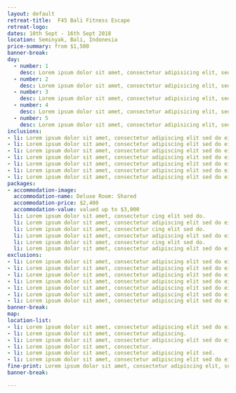 ```yaml
---
layout: default
retreat-title:  F45 Bali Fitness Escape
retreat-logo:
dates: 10th Sept - 16th Sept 2018
location: Seminyak, Bali, Indonesia
price-summary: from $1,500
banner-break:
day:
  - number: 1
    desc: Lorem ipsum dolor sit amet, consectetur adipisicing elit, sed do eiusmod tempor incididunt ut labore et dolore magna aliqua.
  - number: 2
    desc: Lorem ipsum dolor sit amet, consectetur adipisicing elit, sed do eiusmod tempor incididunt ut labore et dolore magna aliqua.
  - number: 3
    desc: Lorem ipsum dolor sit amet, consectetur adipisicing elit, sed do eiusmod tempor incididunt ut labore et dolore magna aliqua.
  - number: 4
    desc: Lorem ipsum dolor sit amet, consectetur adipisicing elit, sed do eiusmod tempor incididunt ut labore et dolore magna aliqua.
  - number: 5
    desc: Lorem ipsum dolor sit amet, consectetur adipisicing elit, sed do eiusmod tempor incididunt ut labore et dolore magna aliqua.
inclusions:
- li: Lorem ipsum dolor sit amet, consectetur adipiscing elit sed do eiusmod tempor incididunt ut labore et.
- li: Lorem ipsum dolor sit amet, consectetur adipiscing elit sed do eiusmod tempor incididunt ut labore et.
- li: Lorem ipsum dolor sit amet, consectetur adipiscing elit sed do eiusmod tempor incididunt ut labore et.
- li: Lorem ipsum dolor sit amet, consectetur adipiscing elit sed do eiusmod tempor incididunt ut labore et.
- li: Lorem ipsum dolor sit amet, consectetur adipiscing elit sed do eiusmod tempor incididunt ut labore et.
- li: Lorem ipsum dolor sit amet, consectetur adipiscing elit sed do eiusmod tempor incididunt ut labore et.
- li: Lorem ipsum dolor sit amet, consectetur adipiscing elit sed do eiusmod tempor incididunt ut labore et.
packages:
- accommodation-image:
  accommodation-name: Deluxe Room: Shared
  accommodation-price: $2,400
  accommodation-value: valued up to $3,000
  li: Lorem ipsum dolor sit amet, consectetur cing elit sed do.
  li: Lorem ipsum dolor sit amet, consectetur adipiscing elit sed do eiusmod tempor incididunt ut labore et.
  li: Lorem ipsum dolor sit amet, consectetur cing elit sed do.
  li: Lorem ipsum dolor sit amet, consectetur adipiscing elit sed do eiusmod tempor incididunt ut labore et.
  li: Lorem ipsum dolor sit amet, consectetur cing elit sed do.
  li: Lorem ipsum dolor sit amet, consectetur adipiscing elit sed do eiusmod tempor incididunt ut labore et.
exclusions:
- li: Lorem ipsum dolor sit amet, consectetur adipiscing elit sed do eiusmod tempor incididunt ut labore et.
- li: Lorem ipsum dolor sit amet, consectetur adipiscing elit sed do eiusmod tempor incididunt ut labore et.
- li: Lorem ipsum dolor sit amet, consectetur adipiscing elit sed do eiusmod tempor incididunt ut labore et.
- li: Lorem ipsum dolor sit amet, consectetur adipiscing elit sed do eiusmod tempor incididunt ut labore et.
- li: Lorem ipsum dolor sit amet, consectetur adipiscing elit sed do eiusmod tempor incididunt ut labore et.
- li: Lorem ipsum dolor sit amet, consectetur adipiscing elit sed do eiusmod tempor incididunt ut labore et.
- li: Lorem ipsum dolor sit amet, consectetur adipiscing elit sed do eiusmod tempor incididunt ut labore et.
banner-break:
map:
location-list:
- li: Lorem ipsum dolor sit amet, consectetur adipiscing elit sed do eiusmod tempor incididunt ut labore.
- li: Lorem ipsum dolor sit amet, consectetur adipiscing.
- li: Lorem ipsum dolor sit amet, consectetur adipiscing elit sed do eiusmod tempor incididunt ut labore.
- li: Lorem ipsum dolor sit amet, consectetur.
- li: Lorem ipsum dolor sit amet, consectetur adipiscing elit sed.
- li: Lorem ipsum dolor sit amet, consectetur adipiscing elit sed do eiusmod tempor.
fine-print: Lorem ipsum dolor sit amet, consectetur adipiscing elit, sed do eiusmod tempor incididunt ut labore et dolore magna aliqua. Ut enim ad minim veniam, quis nostrud exercitation ullamco laboris nisi ut aliquip ex ea commodo consequat. Duis aute irure dolor in reprehenderit in voluptate velit esse cillum dolore eu fugiat nulla pariatur. Excepteur sint occaecat cupidatat non proident, sunt in culpa qui officia deserunt mollit anim id est laborum. Lorem ipsum dolor sit amet, consectetur adipiscing elit, sed do eiusmod tempor incididunt ut labore et dolore magna aliqua. Ut enim ad minim veniam, quis nostrud exercitation ullamco laboris nisi ut aliquip ex ea commodo consequat. Duis aute irure dolor in reprehenderit in voluptate velit esse cillum dolore eu fugiat nulla pariatur. Excepteur sint occaecat cupidatat non proident, sunt in culpa qui officia deserunt mollit anim id est laborum.
banner-break:

---
```


